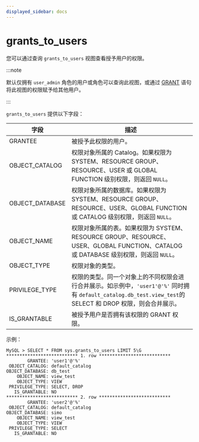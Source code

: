 ```yaml
---
displayed_sidebar: docs
---
```


# grants_to_users

您可以通过查询 `grants_to_users` 视图查看授予用户的权限。

:::note

默认仅拥有 `user_admin` 角色的用户或角色可以查询此视图，或通过 [GRANT](../../sql-reference/sql-statements/account-management/GRANT.md) 语句将此视图的权限赋予给其他用户。

:::

`grants_to_users` 提供以下字段：

| **字段**        | **描述**                                                     |
| --------------- | ------------------------------------------------------------ |
| GRANTEE         | 被授予此权限的用户。                                         |
| OBJECT_CATALOG  | 权限对象所属的 Catalog。如果权限为 SYSTEM、RESOURCE GROUP、RESOURCE、USER 或 GLOBAL FUNCTION 级别权限，则返回 `NULL`。 |
| OBJECT_DATABASE | 权限对象所属的数据库。如果权限为 SYSTEM、RESOURCE GROUP、RESOURCE、USER、GLOBAL FUNCTION 或 CATALOG 级别权限，则返回 `NULL`。 |
| OBJECT_NAME     | 权限对象所属的表。如果权限为 SYSTEM、RESOURCE GROUP、RESOURCE、USER、GLOBAL FUNCTION、CATALOG 或 DATABASE 级别权限，则返回 `NULL`。 |
| OBJECT_TYPE     | 权限对象的类型。                                             |
| PRIVILEGE_TYPE  | 权限的类型。同一个对象上的不同权限会进行合并展示。如示例中，`'user1'@'%'` 同时拥有 `default_catalog.db_test.view_test`的 SELECT 和 DROP 权限，则会合并展示。 |
| IS_GRANTABLE    | 被授予用户是否拥有该权限的 GRANT 权限。                      |

示例：

```Plain
MySQL > SELECT * FROM sys.grants_to_users LIMIT 5\G
*************************** 1. row ***************************
        GRANTEE: 'user1'@'%'
 OBJECT_CATALOG: default_catalog
OBJECT_DATABASE: db_test
    OBJECT_NAME: view_test
    OBJECT_TYPE: VIEW
 PRIVILEGE_TYPE: SELECT, DROP
   IS_GRANTABLE: NO
*************************** 2. row ***************************
        GRANTEE: 'user2'@'%'
 OBJECT_CATALOG: default_catalog
OBJECT_DATABASE: simo
    OBJECT_NAME: view_test
    OBJECT_TYPE: VIEW
 PRIVILEGE_TYPE: SELECT
   IS_GRANTABLE: NO
```

